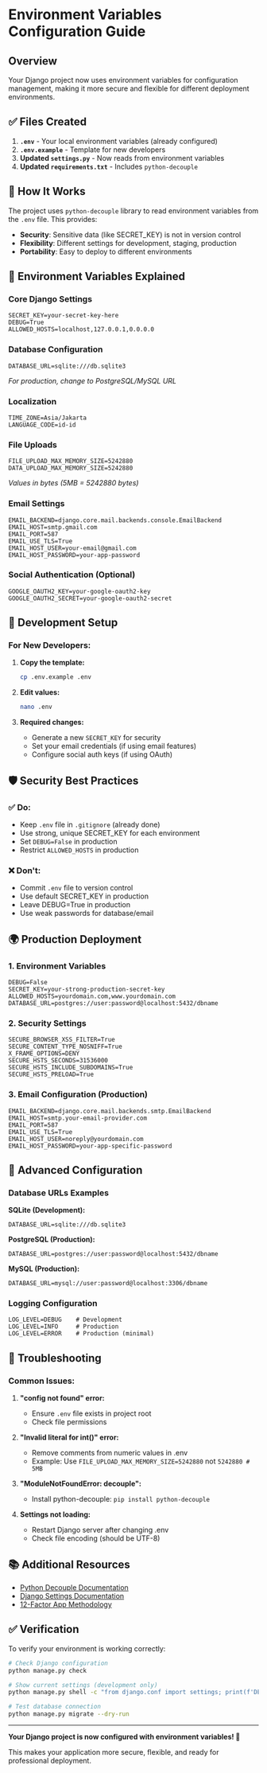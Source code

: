 # Environment Variables Configuration Guide

## Overview

Your Django project now uses environment variables for configuration management, making it more secure and flexible for different deployment environments.

## ✅ Files Created

1. **`.env`** - Your local environment variables (already configured)
2. **`.env.example`** - Template for new developers
3. **Updated `settings.py`** - Now reads from environment variables
4. **Updated `requirements.txt`** - Includes `python-decouple`

## 🔧 How It Works

The project uses `python-decouple` library to read environment variables from the `.env` file. This provides:

- **Security**: Sensitive data (like SECRET_KEY) is not in version control
- **Flexibility**: Different settings for development, staging, production
- **Portability**: Easy to deploy to different environments

## 📝 Environment Variables Explained

### Core Django Settings
```env
SECRET_KEY=your-secret-key-here
DEBUG=True
ALLOWED_HOSTS=localhost,127.0.0.1,0.0.0.0
```

### Database Configuration
```env
DATABASE_URL=sqlite:///db.sqlite3
```
*For production, change to PostgreSQL/MySQL URL*

### Localization
```env
TIME_ZONE=Asia/Jakarta
LANGUAGE_CODE=id-id
```

### File Uploads
```env
FILE_UPLOAD_MAX_MEMORY_SIZE=5242880
DATA_UPLOAD_MAX_MEMORY_SIZE=5242880
```
*Values in bytes (5MB = 5242880 bytes)*

### Email Settings
```env
EMAIL_BACKEND=django.core.mail.backends.console.EmailBackend
EMAIL_HOST=smtp.gmail.com
EMAIL_PORT=587
EMAIL_USE_TLS=True
EMAIL_HOST_USER=your-email@gmail.com
EMAIL_HOST_PASSWORD=your-app-password
```

### Social Authentication (Optional)
```env
GOOGLE_OAUTH2_KEY=your-google-oauth2-key
GOOGLE_OAUTH2_SECRET=your-google-oauth2-secret
```

## 🚀 Development Setup

### For New Developers:

1. **Copy the template:**
   ```bash
   cp .env.example .env
   ```

2. **Edit values:**
   ```bash
   nano .env
   ```

3. **Required changes:**
   - Generate a new `SECRET_KEY` for security
   - Set your email credentials (if using email features)
   - Configure social auth keys (if using OAuth)

## 🛡️ Security Best Practices

### ✅ Do:
- Keep `.env` file in `.gitignore` (already done)
- Use strong, unique SECRET_KEY for each environment
- Set `DEBUG=False` in production
- Restrict `ALLOWED_HOSTS` in production

### ❌ Don't:
- Commit `.env` file to version control
- Use default SECRET_KEY in production
- Leave DEBUG=True in production
- Use weak passwords for database/email

## 🌍 Production Deployment

### 1. Environment Variables
```env
DEBUG=False
SECRET_KEY=your-strong-production-secret-key
ALLOWED_HOSTS=yourdomain.com,www.yourdomain.com
DATABASE_URL=postgres://user:password@localhost:5432/dbname
```

### 2. Security Settings
```env
SECURE_BROWSER_XSS_FILTER=True
SECURE_CONTENT_TYPE_NOSNIFF=True
X_FRAME_OPTIONS=DENY
SECURE_HSTS_SECONDS=31536000
SECURE_HSTS_INCLUDE_SUBDOMAINS=True
SECURE_HSTS_PRELOAD=True
```

### 3. Email Configuration (Production)
```env
EMAIL_BACKEND=django.core.mail.backends.smtp.EmailBackend
EMAIL_HOST=smtp.your-email-provider.com
EMAIL_PORT=587
EMAIL_USE_TLS=True
EMAIL_HOST_USER=noreply@yourdomain.com
EMAIL_HOST_PASSWORD=your-app-specific-password
```

## 🔧 Advanced Configuration

### Database URLs Examples

**SQLite (Development):**
```env
DATABASE_URL=sqlite:///db.sqlite3
```

**PostgreSQL (Production):**
```env
DATABASE_URL=postgres://user:password@localhost:5432/dbname
```

**MySQL (Production):**
```env
DATABASE_URL=mysql://user:password@localhost:3306/dbname
```

### Logging Configuration
```env
LOG_LEVEL=DEBUG    # Development
LOG_LEVEL=INFO     # Production
LOG_LEVEL=ERROR    # Production (minimal)
```

## 🐛 Troubleshooting

### Common Issues:

1. **"config not found" error:**
   - Ensure `.env` file exists in project root
   - Check file permissions

2. **"Invalid literal for int()" error:**
   - Remove comments from numeric values in .env
   - Example: Use `FILE_UPLOAD_MAX_MEMORY_SIZE=5242880` not `5242880 # 5MB`

3. **"ModuleNotFoundError: decouple":**
   - Install python-decouple: `pip install python-decouple`

4. **Settings not loading:**
   - Restart Django server after changing .env
   - Check file encoding (should be UTF-8)

## 📚 Additional Resources

- [Python Decouple Documentation](https://github.com/henriquebastos/python-decouple)
- [Django Settings Documentation](https://docs.djangoproject.com/en/stable/topics/settings/)
- [12-Factor App Methodology](https://12factor.net/)

## ✅ Verification

To verify your environment is working correctly:

```bash
# Check Django configuration
python manage.py check

# Show current settings (development only)
python manage.py shell -c "from django.conf import settings; print(f'DEBUG: {settings.DEBUG}'); print(f'SECRET_KEY: {settings.SECRET_KEY[:10]}...')"

# Test database connection
python manage.py migrate --dry-run
```

---

**Your Django project is now configured with environment variables! 🎉**

This makes your application more secure, flexible, and ready for professional deployment.
